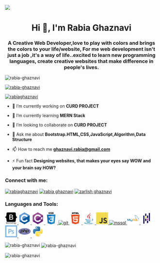 <img src="https://camo.githubusercontent.com/374987f773148e46b1851b9e3bc4bf71b182562dd002620ef3e4263cb3997130/68747470733a2f2f6d69726f2e6d656469756d2e636f6d2f6d61782f3837352f312a7164415731546a434e353768316c6275757a766368672e676966">
<h1 align="center">Hi 👋, I'm Rabia Ghaznavi</h1>
<h3 align="center">A Creative Web Developer,love to play with colors and brings the colors to your life/website, For me web development isn't just a job ,it's a way of life..excited to learn new programming languages, create creative websites that make difference in people's lives.</h3>

<p align="left"> <img src="https://komarev.com/ghpvc/?username=rabia-ghaznavi&label=Profile%20views&color=0e75b6&style=flat" alt="rabia-ghaznavi" /> </p>

<p align="left"> <a href="https://github.com/ryo-ma/github-profile-trophy"><img src="https://github-profile-trophy.vercel.app/?username=rabia-ghaznavi" alt="rabia-ghaznavi" /></a> </p>

<p align="left"> <a href="https://twitter.com/rabiaghaznavi" target="blank"><img src="https://img.shields.io/twitter/follow/rabiaghaznavi?logo=twitter&style=for-the-badge" alt="rabiaghaznavi" /></a> </p>

- 🔭 I’m currently working on **CURD PROJECT**

- 🌱 I’m currently learning **MERN Stack**

- 👯 I’m looking to collaborate on **CURD PROJECT**

- 💬 Ask me about **Bootstrap.HTML,CSS,JavaScript,Algorithm,Data Structure**

- 📫 How to reach me **ghaznavi.rabia@gmail.com**

- ⚡ Fun fact **Designing websites, that makes your eyes say WOW and your brain say HOW?**

<h3 align="left">Connect with me:</h3>
<p align="left">
<a href="https://twitter.com/rabiaghaznavi" target="blank"><img align="center" src="https://raw.githubusercontent.com/rahuldkjain/github-profile-readme-generator/master/src/images/icons/Social/twitter.svg" alt="rabiaghaznavi" height="30" width="40" /></a>
<a href="https://linkedin.com/in/rabia ghaznavi" target="blank"><img align="center" src="https://raw.githubusercontent.com/rahuldkjain/github-profile-readme-generator/master/src/images/icons/Social/linked-in-alt.svg" alt="rabia ghaznavi" height="30" width="40" /></a>
<a href="https://fb.com/zarlish ghaznavi" target="blank"><img align="center" src="https://raw.githubusercontent.com/rahuldkjain/github-profile-readme-generator/master/src/images/icons/Social/facebook.svg" alt="zarlish ghaznavi" height="30" width="40" /></a>
</p>

<h3 align="left">Languages and Tools:</h3>
<p align="left"> <a href="https://getbootstrap.com" target="_blank" rel="noreferrer"> <img src="https://raw.githubusercontent.com/devicons/devicon/master/icons/bootstrap/bootstrap-plain-wordmark.svg" alt="bootstrap" width="40" height="40"/> </a> <a href="https://www.cprogramming.com/" target="_blank" rel="noreferrer"> <img src="https://raw.githubusercontent.com/devicons/devicon/master/icons/c/c-original.svg" alt="c" width="40" height="40"/> </a> <a href="https://www.w3schools.com/cs/" target="_blank" rel="noreferrer"> <img src="https://raw.githubusercontent.com/devicons/devicon/master/icons/csharp/csharp-original.svg" alt="csharp" width="40" height="40"/> </a> <a href="https://www.w3schools.com/css/" target="_blank" rel="noreferrer"> <img src="https://raw.githubusercontent.com/devicons/devicon/master/icons/css3/css3-original-wordmark.svg" alt="css3" width="40" height="40"/> </a> <a href="https://git-scm.com/" target="_blank" rel="noreferrer"> <img src="https://www.vectorlogo.zone/logos/git-scm/git-scm-icon.svg" alt="git" width="40" height="40"/> </a> <a href="https://www.w3.org/html/" target="_blank" rel="noreferrer"> <img src="https://raw.githubusercontent.com/devicons/devicon/master/icons/html5/html5-original-wordmark.svg" alt="html5" width="40" height="40"/> </a> <a href="https://www.java.com" target="_blank" rel="noreferrer"> <img src="https://raw.githubusercontent.com/devicons/devicon/master/icons/java/java-original.svg" alt="java" width="40" height="40"/> </a> <a href="https://developer.mozilla.org/en-US/docs/Web/JavaScript" target="_blank" rel="noreferrer"> <img src="https://raw.githubusercontent.com/devicons/devicon/master/icons/javascript/javascript-original.svg" alt="javascript" width="40" height="40"/> </a> <a href="https://www.microsoft.com/en-us/sql-server" target="_blank" rel="noreferrer"> <img src="https://www.svgrepo.com/show/303229/microsoft-sql-server-logo.svg" alt="mssql" width="40" height="40"/> </a> <a href="https://www.mysql.com/" target="_blank" rel="noreferrer"> <img src="https://raw.githubusercontent.com/devicons/devicon/master/icons/mysql/mysql-original-wordmark.svg" alt="mysql" width="40" height="40"/> </a> <a href="https://pandas.pydata.org/" target="_blank" rel="noreferrer"> <img src="https://raw.githubusercontent.com/devicons/devicon/2ae2a900d2f041da66e950e4d48052658d850630/icons/pandas/pandas-original.svg" alt="pandas" width="40" height="40"/> </a> <a href="https://www.photoshop.com/en" target="_blank" rel="noreferrer"> <img src="https://raw.githubusercontent.com/devicons/devicon/master/icons/photoshop/photoshop-line.svg" alt="photoshop" width="40" height="40"/> </a> <a href="https://www.php.net" target="_blank" rel="noreferrer"> <img src="https://raw.githubusercontent.com/devicons/devicon/master/icons/php/php-original.svg" alt="php" width="40" height="40"/> </a> <a href="https://www.python.org" target="_blank" rel="noreferrer"> <img src="https://raw.githubusercontent.com/devicons/devicon/master/icons/python/python-original.svg" alt="python" width="40" height="40"/> </a> </p>

<p><img align="left" src="https://github-readme-stats.vercel.app/api/top-langs?username=rabia-ghaznavi&show_icons=true&locale=en&layout=compact" alt="rabia-ghaznavi" /></p>

<p>&nbsp;<img align="center" src="https://github-readme-stats.vercel.app/api?username=rabia-ghaznavi&show_icons=true&locale=en" alt="rabia-ghaznavi" /></p>

<p><img align="center" src="https://github-readme-streak-stats.herokuapp.com/?user=rabia-ghaznavi&" alt="rabia-ghaznavi" /></p>

